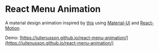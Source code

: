 # React Menu Animation

A material design animation inspired by [this](https://www.uplabs.com/posts/menu-micro-interaction) using [Material-UI](https://material-ui-next.com) and [React-Motion](https://github.com/chenglou/react-motion).

Demo: [https://julienusson.github.io/react-menu-animation/](https://julienusson.github.io/react-menu-animation/)